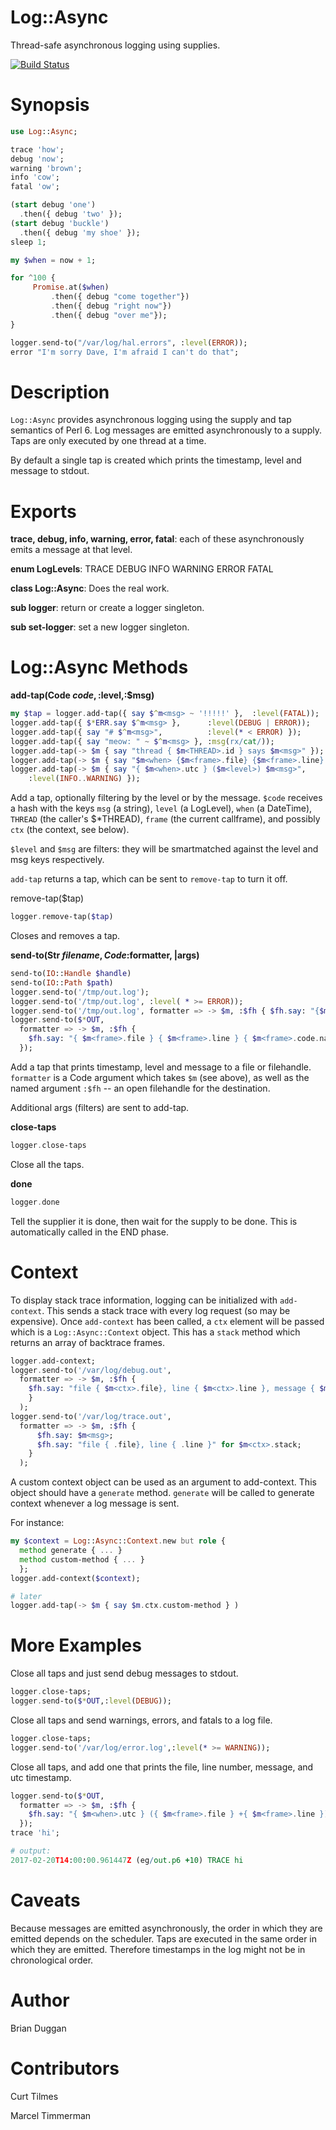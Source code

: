 Log::Async
==========
Thread-safe asynchronous logging using supplies.

[![Build Status](https://travis-ci.org/bduggan/p6-log-async.svg)](https://travis-ci.org/bduggan/p6-log-async)

Synopsis
========

```p6
use Log::Async;

trace 'how';
debug 'now';
warning 'brown';
info 'cow';
fatal 'ow';

(start debug 'one')
  .then({ debug 'two' });
(start debug 'buckle')
  .then({ debug 'my shoe' });
sleep 1;

my $when = now + 1;

for ^100 {
     Promise.at($when)
         .then({ debug "come together"})
         .then({ debug "right now"})
         .then({ debug "over me"});
}

logger.send-to("/var/log/hal.errors", :level(ERROR));
error "I'm sorry Dave, I'm afraid I can't do that";
```

Description
===========

`Log::Async` provides asynchronous logging using
the supply and tap semantics of Perl 6.  Log messages
are emitted asynchronously to a supply.  Taps are
only executed by one thread at a time.

By default a single tap is created which prints the timestamp,
level and message to stdout.

Exports
=======

**trace, debug, info, warning, error, fatal**: each of these
asynchronously emits a message at that level.

**enum LogLevels**: TRACE DEBUG INFO WARNING ERROR FATAL

**class Log::Async**: Does the real work.

**sub logger**: return or create a logger singleton.

**sub set-logger**: set a new logger singleton.

Log::Async Methods
==========

**add-tap(Code $code,:$level,:$msg)**
```p6
my $tap = logger.add-tap({ say $^m<msg> ~ '!!!!!' },  :level(FATAL));
logger.add-tap({ $*ERR.say $^m<msg> },      :level(DEBUG | ERROR));
logger.add-tap({ say "# $^m<msg>",          :level(* < ERROR) });
logger.add-tap({ say "meow: " ~ $^m<msg> }, :msg(rx/cat/));
logger.add-tap(-> $m { say "thread { $m<THREAD>.id } says $m<msg>" });
logger.add-tap(-> $m { say "$m<when> {$m<frame>.file} {$m<frame>.line} $m<level>: $m<msg>" });
logger.add-tap(-> $m { say "{ $m<when>.utc } ($m<level>) $m<msg>",
    :level(INFO..WARNING) });
```

Add a tap, optionally filtering by the level or by the message.
`$code` receives a hash with the keys `msg` (a string), `level` (a
LogLevel), `when` (a DateTime), `THREAD` (the caller's $\*THREAD),
`frame` (the current callframe), and possibly `ctx` (the context, see below).

`$level` and `$msg` are filters: they will be smartmatched against
the level and msg keys respectively.

`add-tap` returns a tap, which can be sent to `remove-tap` to turn
it off.

  remove-tap($tap)
```p6
logger.remove-tap($tap)
```
Closes and removes a tap.

**send-to(Str $filename, Code :$formatter, |args)**
```p6
send-to(IO::Handle $handle)
send-to(IO::Path $path)
logger.send-to('/tmp/out.log');
logger.send-to('/tmp/out.log', :level( * >= ERROR));
logger.send-to('/tmp/out.log', formatter => -> $m, :$fh { $fh.say: "{$m<level>.lc}: $m<msg>" });
logger.send-to($*OUT,
  formatter => -> $m, :$fh {
    $fh.say: "{ $m<frame>.file } { $m<frame>.line } { $m<frame>.code.name }: $m<msg>"
  });
```
Add a tap that prints timestamp, level and message to a file or filehandle.
`formatter` is a Code argument which takes `$m` (see above), as well as
the named argument `:$fh` -- an open filehandle for the destination.

Additional args (filters) are sent to add-tap.

**close-taps**
```p6
logger.close-taps
```
Close all the taps.

**done**
```p6
logger.done
```
Tell the supplier it is done, then wait for the supply to be done.
This is automatically called in the END phase.

Context
=======
To display stack trace information, logging can be initialized with `add-context`.
This sends a stack trace with every log request (so may be expensive).  Once `add-context`
has been called, a `ctx` element will be passed which is a `Log::Async::Context`
object.  This has a `stack` method which returns an array of backtrace frames.

```p6
logger.add-context;
logger.send-to('/var/log/debug.out',
  formatter => -> $m, :$fh {
    $fh.say: "file { $m<ctx>.file}, line { $m<ctx>.line }, message { $m<msg> }"
    }
  );
logger.send-to('/var/log/trace.out',
  formatter => -> $m, :$fh {
      $fh.say: $m<msg>;
      $fh.say: "file { .file}, line { .line }" for $m<ctx>.stack;
    }
  );
```

A custom context object can be used as an argument to add-context.  This
object should have a `generate` method. `generate` will be called to
generate context whenever a log message is sent.

For instance:
```p6
my $context = Log::Async::Context.new but role {
  method generate { ... }
  method custom-method { ... }
  };
logger.add-context($context);

# later
logger.add-tap(-> $m { say $m.ctx.custom-method } )

```

More Examples
========
Close all taps and just send debug messages to stdout.
```p6
logger.close-taps;
logger.send-to($*OUT,:level(DEBUG));
```

Close all taps and send warnings, errors, and fatals to a log file.
```p6
logger.close-taps;
logger.send-to('/var/log/error.log',:level(* >= WARNING));
```

Close all taps, and add one that prints the file, line number, message, and utc timestamp.
```p6
logger.send-to($*OUT,
  formatter => -> $m, :$fh {
    $fh.say: "{ $m<when>.utc } ({ $m<frame>.file } +{ $m<frame>.line }) $m<level> $m<msg>"
  });
trace 'hi';

# output:
2017-02-20T14:00:00.961447Z (eg/out.p6 +10) TRACE hi
```


Caveats
=======
Because messages are emitted asynchronously, the order in which
they are emitted depends on the scheduler.  Taps are executed
in the same order in which they are emitted.  Therefore timestamps
in the log might not be in chronological order.

Author
======
Brian Duggan

Contributors
============
Curt Tilmes

Marcel Timmerman
